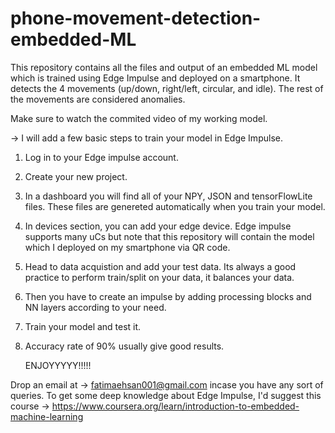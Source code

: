 # phone-movement-detection-embedded-ML
This repository contains all the files and output of an embedded ML model which is trained using Edge Impulse and deployed on a smartphone. It detects the 4 movements (up/down, right/left, circular, and idle). The rest of the movements are considered anomalies.

Make sure to watch the commited video of my working model. 

 -> I will add a few basic steps to train your model in Edge Impulse.
 1. Log in to your Edge impulse account.
 2. Create your new project.
 3. In a dashboard you will find all of your NPY, JSON and tensorFlowLite files. These files are genereted automatically when you train your model.
 4. In devices section, you can add your edge device. Edge impulse supports many uCs but note that this repository will contain the model which I deployed on my smartphone via QR code.
 5. Head to data acquistion and add your test data. Its always a good practice to perform train/split on your data, it balances your data.
 6. Then you have to create an impulse by adding processing blocks and NN layers according to your need.
 7. Train your model and test it.
 8. Accuracy rate of 90% usually give good results.
    
    ENJOYYYYY!!!!!

Drop an email at -> fatimaehsan001@gmail.com incase you have any sort of queries.
To get some deep knowledge about Edge Impulse, I'd suggest this course -> https://www.coursera.org/learn/introduction-to-embedded-machine-learning

